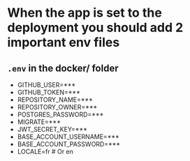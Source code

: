 # When the app is set to the deployment you should add 2 important env files

## `.env` in the docker/ folder

- GITHUB_USER=\*\*\*
- GITHUB_TOKEN=\*\*\*
- REPOSITORY_NAME=\*\*\*
- REPOSITORY_OWNER=\*\*\*
- POSTGRES_PASSWORD=\*\*\*
- MIGRATE=\*\*\*
- JWT_SECRET_KEY=\*\*\*
- BASE_ACCOUNT_USERNAME=\*\*\*
- BASE_ACCOUNT_PASSWORD=\*\*\*
- LOCALE=fr # Or en
